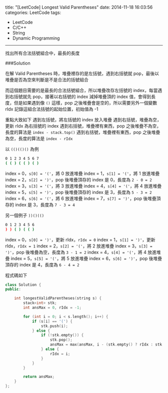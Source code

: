 title: "[LeetCode] Longest Valid Parentheses"
date: 2014-11-18 16:03:56
categories: LeetCode
tags:
- LeetCode
- C/C++
- String
- Dynamic Programming
---
找出所有合法括號組合中，最長的長度

<!-- more -->

###Solution

在解 Valid Parentheses 時，堆疊裡存的是左括號，遇到右括號就 pop，最後以堆疊是否為空來判斷是不是合法的括號組合

而這個題目需要的是最長的合法括號組合，所以堆疊改存左括號的 index，每當遇到右括號就先 pop，接著以右括號的 index 減掉堆疊頂的 index 值，會得到長度，但是如果遇到像 `()` 這樣，pop 之後堆疊會是空的，所以需要另外一個變數 rIdx 記錄這組合法括號的起始位置，初始值為 -1

重點大致如下
遇到左括號，將左括號的 index 放入堆疊
遇到右括號，堆疊為空，更新 rIdx 為右括號的 index
遇到右括號，堆疊裡有東西，pop 之後堆疊不為空，長度的算法是 `index - stack.top()`
遇到右括號，堆疊裡有東西，pop 之後堆疊為空，長度的算法是 `index - rIdx`

以 `(()(()()` 為例

``` bash
0 1 2 3 4 5 6 7
( ( ) ( ( ) ( )
```

index = 0，`s[0] = '('`，將 0 放進堆疊
index = 1，`s[1] = '('`，將 1 放進堆疊
index = 2，`s[2] = ')'`，pop 後堆疊頂存的 index 是 0，長度為 `2 - 0 = 2`
index = 3，`s[3] = '('`，將 3 放進堆疊
index = 4，`s[4] = '('`，將 4 放進堆疊
index = 5，`s[5] = ')'`，pop 後堆疊頂存的 index 是 3，長度為 `5 - 3 = 2`
index = 6，`s[6] = '('`，將 6 放進堆疊
index = 7，`s[7] = ')'`，pop 後堆疊頂存的 index 是 3，長度為 `7 - 3 = 4`

另一個例子 `))()(()`

``` bash
0 1 2 3 4 5 6
) ) ( ) ( ( )
```

index = 0，`s[0] = ')'`，更新 rIdx，`rIdx = 0`
index = 1，`s[1] = ')'`，更新 rIdx，`rIdx = 1`
index = 2，`s[2] = '('`，將 2 放進堆疊
index = 3，`s[3] = ')'`，pop 後堆疊為空，長度為 `3 - 1 = 2`
index = 4，`s[4] = '('`，將 4 放進堆疊
index = 5，`s[5] = '('`，將 5 放進堆疊
index = 6，`s[6] = ')'`，pop 後堆疊頂存的 index 是 4，長度為 `6 - 4 = 2`

程式碼如下

``` c++
class Solution {
public:

    int longestValidParentheses(string s) {
        stack<int> stk;
        int ansMax = 0, rIdx = -1;

        for (int i = 0; i < s.length(); i++) {
            if (s[i] == '(') {
                stk.push(i);
            } else {
                if (!stk.empty()) {
                    stk.pop();
                    ansMax = max(ansMax, i - (stk.empty() ? rIdx : stk.top()));
                } else {
                    rIdx = i;
                }
            }
        }

        return ansMax;
    }
};
```
